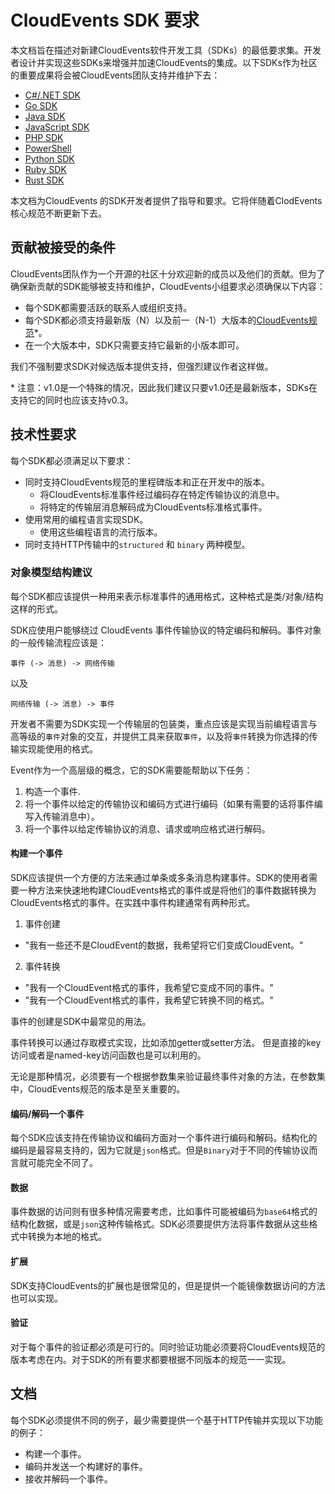 # CloudEvents SDK 要求

本文档旨在描述对新建CloudEvents软件开发工具（SDKs）的最低要求集。开发者设计并实现这些SDKs来增强并加速CloudEvents的集成。以下SDKs作为社区的重要成果将会被CloudEvents团队支持并维护下去：

- [C#/.NET SDK](https://github.com/cloudevents/sdk-csharp)
- [Go SDK](https://github.com/cloudevents/sdk-go)
- [Java SDK](https://github.com/cloudevents/sdk-java)
- [JavaScript SDK](https://github.com/cloudevents/sdk-javascript)
- [PHP SDK](https://github.com/cloudevents/sdk-php)
- [PowerShell](https://github.com/cloudevents/sdk-powershell)
- [Python SDK](https://github.com/cloudevents/sdk-python)
- [Ruby SDK](https://github.com/cloudevents/sdk-ruby)
- [Rust SDK](https://github.com/cloudevents/sdk-rust)

本文档为CloudEvents 的SDK开发者提供了指导和要求。它将伴随着ClodEvents核心规范不断更新下去。

## 贡献被接受的条件

CloudEvents团队作为一个开源的社区十分欢迎新的成员以及他们的贡献。但为了确保新贡献的SDK能够被支持和维护，CloudEvents小组要求必须确保以下内容：

- 每个SDK都需要活跃的联系人或组织支持。
- 每个SDK都必须支持最新版（N）以及前一（N-1）大版本的[CloudEvents规范](spec.md)\*。
- 在一个大版本中，SDK只需要支持它最新的小版本即可。

我们不强制要求SDK对候选版本提供支持，但强烈建议作者这样做。

\* 注意：v1.0是一个特殊的情况，因此我们建议只要v1.0还是最新版本，SDKs在支持它的同时也应该支持v0.3。

## 技术性要求

每个SDK都必须满足以下要求：

- 同时支持CloudEvents规范的里程碑版本和正在开发中的版本。
  - 将CloudEvents标准事件经过编码存在特定传输协议的消息中。
  - 将特定的传输层消息解码成为CloudEvents标准格式事件。
- 使用常用的编程语言实现SDK。
  - 使用这些编程语言的流行版本。
- 同时支持HTTP传输中的`structured` 和 `binary` 两种模型。

### 对象模型结构建议

每个SDK都应该提供一种用来表示标准事件的通用格式，这种格式是类/对象/结构这样的形式。

SDK应使用户能够绕过 CloudEvents 事件传输协议的特定编码和解码。事件对象的一般传输流程应该是：

```
事件 (-> 消息) -> 网络传输
```

以及

```
网络传输 (-> 消息) -> 事件
```
开发者不需要为SDK实现一个传输层的包装类，重点应该是实现当前编程语言与高等级的`事件`对象的交互，并提供工具来获取`事件`，以及将`事件`转换为你选择的传输实现能使用的格式。

Event作为一个高层级的概念，它的SDK需要能帮助以下任务：

1. 构造一个事件.
1. 将一个事件以给定的传输协议和编码方式进行编码（如果有需要的话将事件编写入传输消息中）。
1. 将一个事件以给定传输协议的消息、请求或响应格式进行解码。

#### 构建一个事件

SDK应该提供一个方便的方法来通过单条或多条消息构建事件。SDK的使用者需要一种方法来快速地构建CloudEvents格式的事件或是将他们的事件数据转换为CloudEvents格式的事件。在实践中事件构建通常有两种形式。

1. 事件创建

- "我有一些还不是CloudEvent的数据，我希望将它们变成CloudEvent。"
2. 事件转换

- "我有一个CloudEvent格式的事件，我希望它变成不同的事件。"
- "我有一个CloudEvent格式的事件，我希望它转换不同的格式。"

事件的创建是SDK中最常见的用法。

事件转换可以通过存取模式实现，比如添加getter或setter方法。 但是直接的key访问或者是named-key访问函数也是可以利用的。

无论是那种情况，必须要有一个根据参数集来验证最终事件对象的方法，在参数集中，CloudEvents规范的版本是至关重要的。

#### 编码/解码一个事件

每个SDK应该支持在传输协议和编码方面对一个事件进行编码和解码。结构化的编码是最容易支持的，因为它就是`json`格式。但是`Binary`对于不同的传输协议而言就可能完全不同了。

#### 数据

事件数据的访问则有很多种情况需要考虑，比如事件可能被编码为`base64`格式的结构化数据，或是`json`这种传输格式。SDK必须要提供方法将事件数据从这些格式中转换为本地的格式。

#### 扩展

SDK支持CloudEvents的扩展也是很常见的，但是提供一个能镜像数据访问的方法也可以实现。

#### 验证

对于每个事件的验证都必须是可行的。同时验证功能必须要将CloudEvents规范的版本考虑在内。对于SDK的所有要求都要根据不同版本的规范一一实现。

## 文档

每个SDK必须提供不同的例子，最少需要提供一个基于HTTP传输并实现以下功能的例子：

- 构建一个事件。
- 编码并发送一个构建好的事件。
- 接收并解码一个事件。
